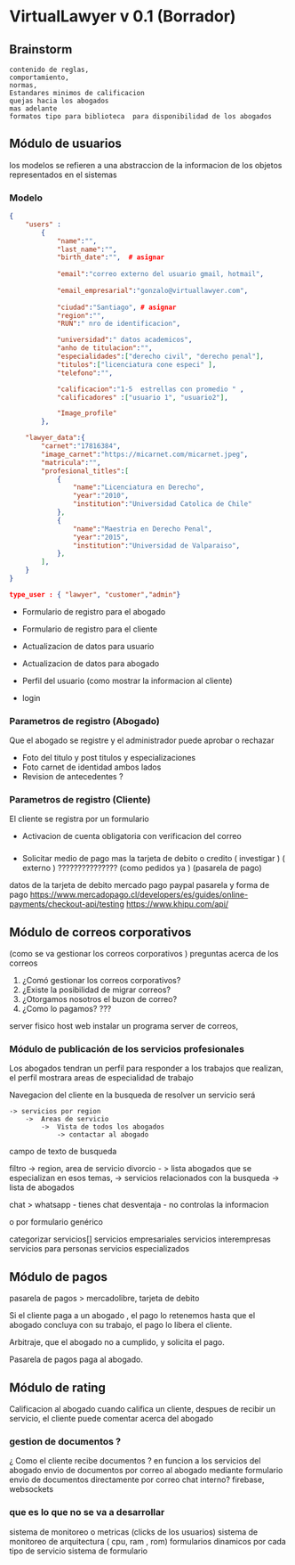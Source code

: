 # VirtualLawyer v 0.1 (Borrador)

## Brainstorm

```
contenido de reglas, 
comportamiento,
normas,
Estandares minimos de calificacion
quejas hacia los abogados
mas adelante
formatos tipo para biblioteca  para disponibilidad de los abogados 

```


## Módulo de usuarios
los modelos se refieren a una abstraccion de la informacion de los objetos representados en el sistemas

### Modelo
```json
{
    "users" :
        {
            "name":"",
            "last_name":"",
            "birth_date":"",  # asignar
            
            "email":"correo externo del usuario gmail, hotmail",
            
            "email_empresarial":"gonzalo@virtuallawyer.com",
           
            "ciudad":"Santiago", # asignar
            "region":"",
            "RUN":" nro de identificacion",

            "universidad":" datos academicos",
            "anho de titulacion":"",
            "especialidades":["derecho civil", "derecho penal"],
            "titulos":["licenciatura cone especi" ],
            "telefono":"",

            "calificacion":"1-5  estrellas con promedio " ,
            "calificadores" :["usuario 1", "usuario2"],

            "Image_profile"
        },

    "lawyer_data":{
        "carnet":"17816384",
        "image_carnet":"https://micarnet.com/micarnet.jpeg",
        "matricula":"",
        "profesional_titles":[
            {
                "name":"Licenciatura en Derecho",
                "year":"2010",
                "institution":"Universidad Catolica de Chile"
            },
            {
                "name":"Maestria en Derecho Penal",
                "year":"2015",
                "institution":"Universidad de Valparaiso",
            },
        ],
    }
}

type_user : { "lawyer", "customer","admin"}

```

- Formulario de registro para el abogado
- Formulario de registro para el cliente

- Actualizacion de datos para usuario
- Actualizacion de datos para abogado

- Perfil del usuario (como mostrar la informacion al cliente)
- login



### Parametros de registro (Abogado)


Que el abogado se registre 
y el administrador puede aprobar o rechazar

- Foto del titulo y post titulos y especializaciones
- Foto carnet de identidad ambos lados
- Revision de antecedentes ?


### Parametros de registro (Cliente)
El cliente se registra por un formulario
- Activacion de cuenta obligatoria  con verificacion del correo


### 
- Solicitar medio de pago
mas la tarjeta de debito o credito 
( investigar ) ( externo )   ??????????????? 
(como pedidos ya ) (pasarela de pago) 

datos de la tarjeta de debito
mercado pago
paypal 
pasarela y forma de pago
https://www.mercadopago.cl/developers/es/guides/online-payments/checkout-api/testing
https://www.khipu.com/api/


## Módulo de correos corporativos
(como se va gestionar los correos corporativos )
preguntas acerca de los correos
1. ¿Comó gestionar los correos corporativos?
2. ¿Existe la posibilidad de migrar correos?
3. ¿Otorgamos nosotros el buzon de correo?
4. ¿Como lo pagamos?  ???  

server fisico host web 
instalar un programa server de correos,





### Módulo de publicación de los servicios profesionales

Los abogados tendran un perfil para responder a los trabajos que realizan, el perfil mostrara areas de especialidad de trabajo

Navegacion del cliente en la busqueda de resolver un servicio será
```
-> servicios por region
    ->  Areas de servicio 
        ->  Vista de todos los abogados 
            -> contactar al abogado
```

campo de texto de busqueda

filtro -> region, area de servicio
divorcio - > lista abogados que se especializan en esos temas,  -> servicios relacionados con la busqueda -> lista de abogados


chat > whatsapp 
        - tienes chat
        desventaja
        - no controlas la informacion


o por formulario genérico

categorizar servicios[]
servicios empresariales
servicios interempresas
servicios para personas
servicios especializados




## Módulo de pagos
pasarela de pagos > mercadolibre, tarjeta de debito

Si el cliente paga a un abogado , el pago lo retenemos hasta que el abogado concluya con su trabajo, el pago lo libera el cliente.

Arbitraje, 
que el abogado no a cumplido, y solicita el pago.

Pasarela de pagos paga al abogado.


## Módulo de rating
Calificacion al abogado
cuando califica un cliente,  despues de recibir un servicio,
el cliente puede comentar acerca del abogado


### gestion de documentos ?
¿ Como el cliente recibe documentos ?  en funcion a los servicios del abogado
envio de documentos por correo al abogado mediante formulario
envio de documentos directamente por correo
chat interno?  firebase, websockets 




### que es lo que no se va a desarrollar
sistema de monitoreo o metricas (clicks de los usuarios)
sistema de monitoreo de arquitectura  ( cpu, ram , rom)
formularios dinamicos por cada tipo de servicio
sistema de formulario

